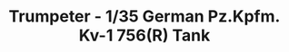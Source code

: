 ---
layout: product
title: "Trumpeter - 1/35 German Pz.Kpfm. Kv-1 756(R) Tank"
price: "2500" 
desc: "N/A"
img_path: "/assets/img/TRU00366.jpg"
brand: "N/A"
available: false
special_offer: false
new: false
soon: false
cat: "010000"
subcat: "013400"
subsubcat: "0N/A"
sifra: "TRU00366"
popular: true
---